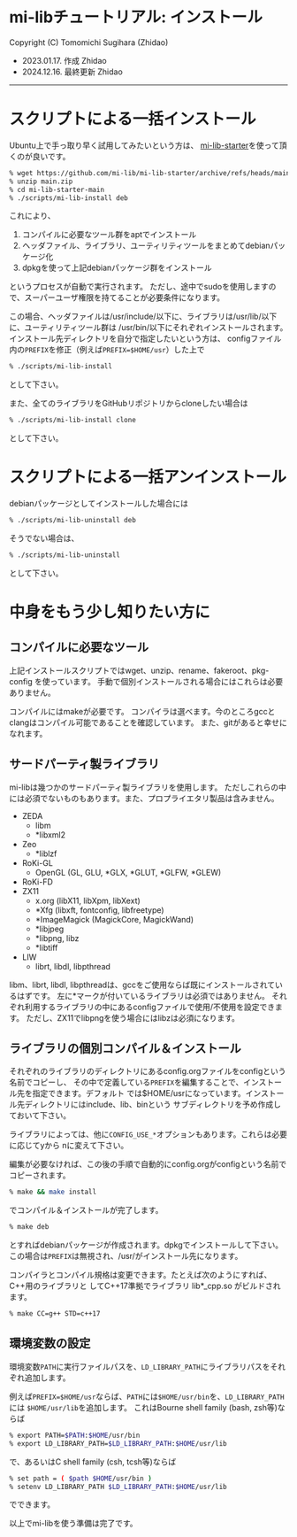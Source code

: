 mi-libチュートリアル: インストール
====================================================================================================
Copyright (C) Tomomichi Sugihara (Zhidao)

 - 2023.01.17. 作成 Zhidao
 - 2024.12.16. 最終更新 Zhidao
 
----------------------------------------------------------------------------------------------------

# スクリプトによる一括インストール

Ubuntu上で手っ取り早く試用してみたいという方は、
[mi-lib-starter](https://github.com/mi-lib/mi-lib-starter)を使って頂くのが良いです。

```sh
% wget https://github.com/mi-lib/mi-lib-starter/archive/refs/heads/main.zip
% unzip main.zip
% cd mi-lib-starter-main
% ./scripts/mi-lib-install deb
```

これにより、

 1. コンパイルに必要なツール群をaptでインストール
 1. ヘッダファイル、ライブラリ、ユーティリティツールをまとめてdebianパッケージ化
 1. dpkgを使って上記debianパッケージ群をインストール

というプロセスが自動で実行されます。
ただし、途中でsudoを使用しますので、スーパーユーザ権限を持てることが必要条件になります。

この場合、ヘッダファイルは/usr/include/以下に、ライブラリは/usr/lib/以下に、ユーティリティツール群は
/usr/bin/以下にそれぞれインストールされます。インストール先ディレクトリを自分で指定したいという方は、
configファイル内の`PREFIX`を修正（例えば`PREFIX=$HOME/usr`）した上で
```sh
% ./scripts/mi-lib-install
```
として下さい。

また、全てのライブラリをGitHubリポジトリからcloneしたい場合は
```sh
% ./scripts/mi-lib-install clone
```
として下さい。

# スクリプトによる一括アンインストール

debianパッケージとしてインストールした場合には
```sh
% ./scripts/mi-lib-uninstall deb
```
そうでない場合は、
```sh
% ./scripts/mi-lib-uninstall
```
として下さい。

# 中身をもう少し知りたい方に

## コンパイルに必要なツール

上記インストールスクリプトではwget、unzip、rename、fakeroot、pkg-config を使っています。
手動で個別インストールされる場合にはこれらは必要ありません。

コンパイルにはmakeが必要です。
コンパイラは選べます。今のところgccとclangはコンパイル可能であることを確認しています。
また、gitがあると幸せになれます。

## サードパーティ製ライブラリ

mi-libは幾つかのサードパーティ製ライブラリを使用します。
ただしこれらの中には必須でないものもあります。また、プロプライエタリ製品は含みません。

 - ZEDA
   - libm
   - \*libxml2
 - Zeo
   - \*liblzf
 - RoKi-GL
   - OpenGL (GL, GLU, \*GLX, \*GLUT, \*GLFW, \*GLEW)
 - RoKi-FD
 - ZX11
   - x.org (libX11, libXpm, libXext)
   - \*Xfg (libxft, fontconfig, libfreetype)
   - \*ImageMagick (MagickCore, MagickWand)
   - \*libjpeg
   - \*libpng, libz
   - \*libtiff
 - LIW
   - librt, libdl, libpthread

libm、librt, libdl, libpthreadは、gccをご使用ならば既にインストールされているはずです。
左に\*マークが付いているライブラリは必須ではありません。
それぞれ利用するライブラリの中にあるconfigファイルで使用/不使用を設定できます。
ただし、ZX11でlibpngを使う場合にはlibzは必須になります。

## ライブラリの個別コンパイル＆インストール

それぞれのライブラリのディレクトリにあるconfig.orgファイルをconfigという名前でコピーし、
その中で定義している`PREFIX`を編集することで、インストール先を指定できます。デフォルト
では\$HOME/usrになっています。インストール先ディレクトリにはinclude、lib、binという
サブディレクトリを予め作成しておいて下さい。

ライブラリによっては、他に`CONFIG_USE_*`オプションもあります。これらは必要に応じてyから
nに変えて下さい。

編集が必要なければ、この後の手順で自動的にconfig.orgがconfigという名前でコピーされます。

```sh
% make && make install
```
でコンパイル＆インストールが完了します。

```sh
% make deb
```
とすればdebianパッケージが作成されます。dpkgでインストールして下さい。
この場合は`PREFIX`は無視され、/usr/がインストール先になります。

コンパイラとコンパイル規格は変更できます。たとえば次のようにすれば、C++用のライブラリと
してC++17準拠でライブラリ lib*_cpp.so がビルドされます。

```sh
% make CC=g++ STD=c++17
```

## 環境変数の設定

環境変数`PATH`に実行ファイルパスを、`LD_LIBRARY_PATH`にライブラリパスをそれぞれ追加します。

例えば`PREFIX=$HOME/usr`ならば、`PATH`には`$HOME/usr/bin`を、`LD_LIBRARY_PATH`には
`$HOME/usr/lib`を追加します。
これはBourne shell family (bash, zsh等)ならば

```sh
% export PATH=$PATH:$HOME/usr/bin
% export LD_LIBRARY_PATH=$LD_LIBRARY_PATH:$HOME/usr/lib
```

で、あるいはC shell family (csh, tcsh等)ならば

```sh
% set path = ( $path $HOME/usr/bin )
% setenv LD_LIBRARY_PATH $LD_LIBRARY_PATH:$HOME/usr/lib
```

でできます。

以上でmi-libを使う準備は完了です。
